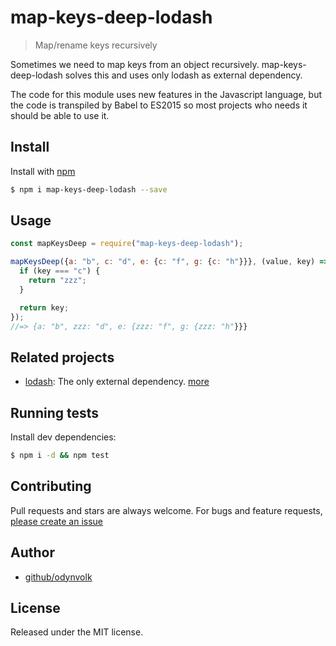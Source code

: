 # map-keys-deep-lodash
> Map/rename keys recursively

Sometimes we need to map keys from an object recursively. map-keys-deep-lodash solves this and uses only lodash as external
dependency.

The code for this module uses new features in the Javascript language, but the code is transpiled by Babel to ES2015 so most projects who needs it should be able to use it.

## Install

Install with [npm](https://www.npmjs.com/)

```sh
$ npm i map-keys-deep-lodash --save
```

## Usage

```js
const mapKeysDeep = require("map-keys-deep-lodash");

mapKeysDeep({a: "b", c: "d", e: {c: "f", g: {c: "h"}}}, (value, key) => {
  if (key === "c") {
    return "zzz";
  }

  return key;
});
//=> {a: "b", zzz: "d", e: {zzz: "f", g: {zzz: "h"}}}
```

## Related projects

* [lodash](https://github.com/lodash/lodash): The only external dependency. [more](https://github.com/lodash/lodash)

## Running tests

Install dev dependencies:

```sh
$ npm i -d && npm test
```

## Contributing

Pull requests and stars are always welcome. For bugs and feature requests, [please create an issue](https://github.com/odynvolk/map-keys-deep-lodash/issues/new)

## Author

+ [github/odynvolk](https://github.com/odynvolk)

## License

Released under the MIT license.

